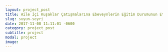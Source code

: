 ```yaml
---
layout: project_post
title: Aile İçi Kuşaklar Çatışmalarına Ebeveynlerin Eğitim Durumunun Etkisi
slug: suyun-seyri
date: 2017-11-08 11:11:01 -0600
category: project_post
subtitle: project
modal: project
image: 
---
```

